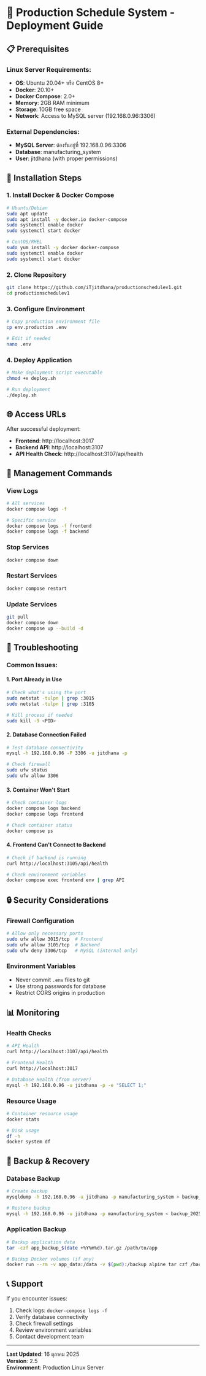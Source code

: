# 🚀 Production Schedule System - Deployment Guide

## 📋 Prerequisites

### Linux Server Requirements:
- **OS**: Ubuntu 20.04+ หรือ CentOS 8+
- **Docker**: 20.10+
- **Docker Compose**: 2.0+
- **Memory**: 2GB RAM minimum
- **Storage**: 10GB free space
- **Network**: Access to MySQL server (192.168.0.96:3306)

### External Dependencies:
- **MySQL Server**: ต้องรันอยู่ที่ 192.168.0.96:3306
- **Database**: manufacturing_system
- **User**: jitdhana (with proper permissions)

## 🔧 Installation Steps

### 1. Install Docker & Docker Compose
```bash
# Ubuntu/Debian
sudo apt update
sudo apt install -y docker.io docker-compose
sudo systemctl enable docker
sudo systemctl start docker

# CentOS/RHEL
sudo yum install -y docker docker-compose
sudo systemctl enable docker
sudo systemctl start docker
```

### 2. Clone Repository
```bash
git clone https://github.com/iTjitdhana/productionschedulev1.git
cd productionschedulev1
```

### 3. Configure Environment
```bash
# Copy production environment file
cp env.production .env

# Edit if needed
nano .env
```

### 4. Deploy Application
```bash
# Make deployment script executable
chmod +x deploy.sh

# Run deployment
./deploy.sh
```

## 🌐 Access URLs

After successful deployment:
- **Frontend**: http://localhost:3017
- **Backend API**: http://localhost:3107
- **API Health Check**: http://localhost:3107/api/health

## 🔧 Management Commands

### View Logs
```bash
# All services
docker compose logs -f

# Specific service
docker compose logs -f frontend
docker compose logs -f backend
```

### Stop Services
```bash
docker compose down
```

### Restart Services
```bash
docker compose restart
```

### Update Services
```bash
git pull
docker compose down
docker compose up --build -d
```

## 🐛 Troubleshooting

### Common Issues:

#### 1. Port Already in Use
```bash
# Check what's using the port
sudo netstat -tulpn | grep :3015
sudo netstat -tulpn | grep :3105

# Kill process if needed
sudo kill -9 <PID>
```

#### 2. Database Connection Failed
```bash
# Test database connectivity
mysql -h 192.168.0.96 -P 3306 -u jitdhana -p

# Check firewall
sudo ufw status
sudo ufw allow 3306
```

#### 3. Container Won't Start
```bash
# Check container logs
docker compose logs backend
docker compose logs frontend

# Check container status
docker compose ps
```

#### 4. Frontend Can't Connect to Backend
```bash
# Check if backend is running
curl http://localhost:3105/api/health

# Check environment variables
docker compose exec frontend env | grep API
```

## 🔒 Security Considerations

### Firewall Configuration
```bash
# Allow only necessary ports
sudo ufw allow 3015/tcp  # Frontend
sudo ufw allow 3105/tcp  # Backend
sudo ufw deny 3306/tcp   # MySQL (internal only)
```

### Environment Variables
- Never commit `.env` files to git
- Use strong passwords for database
- Restrict CORS origins in production

## 📊 Monitoring

### Health Checks
```bash
# API Health
curl http://localhost:3107/api/health

# Frontend Health
curl http://localhost:3017

# Database Health (from server)
mysql -h 192.168.0.96 -u jitdhana -p -e "SELECT 1;"
```

### Resource Usage
```bash
# Container resource usage
docker stats

# Disk usage
df -h
docker system df
```

## 🔄 Backup & Recovery

### Database Backup
```bash
# Create backup
mysqldump -h 192.168.0.96 -u jitdhana -p manufacturing_system > backup_$(date +%Y%m%d).sql

# Restore backup
mysql -h 192.168.0.96 -u jitdhana -p manufacturing_system < backup_20250116.sql
```

### Application Backup
```bash
# Backup application data
tar -czf app_backup_$(date +%Y%m%d).tar.gz /path/to/app

# Backup Docker volumes (if any)
docker run --rm -v app_data:/data -v $(pwd):/backup alpine tar czf /backup/volumes_backup.tar.gz /data
```

## 📞 Support

If you encounter issues:
1. Check logs: `docker-compose logs -f`
2. Verify database connectivity
3. Check firewall settings
4. Review environment variables
5. Contact development team

---

**Last Updated**: 16 ตุลาคม 2025  
**Version**: 2.5  
**Environment**: Production Linux Server

